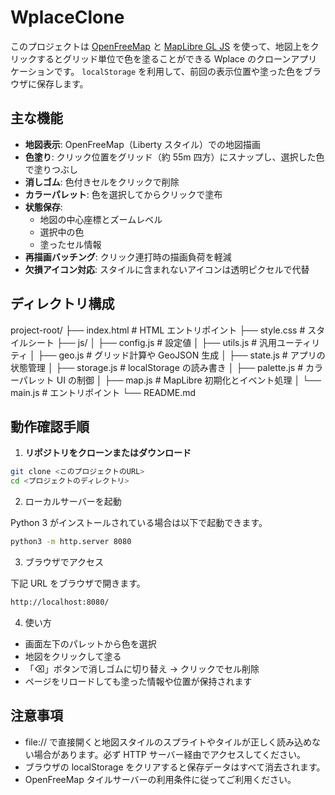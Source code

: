 # WplaceClone

このプロジェクトは [OpenFreeMap](https://openfreemap.org/) と [MapLibre GL JS](https://maplibre.org/) を使って、地図上をクリックするとグリッド単位で色を塗ることができる Wplace のクローンアプリケーションです。
`localStorage` を利用して、前回の表示位置や塗った色をブラウザに保存します。

## 主な機能

- **地図表示**: OpenFreeMap（Liberty スタイル）での地図描画
- **色塗り**: クリック位置をグリッド（約 55m 四方）にスナップし、選択した色で塗りつぶし
- **消しゴム**: 色付きセルをクリックで削除
- **カラーパレット**: 色を選択してからクリックで塗布
- **状態保存**:
  - 地図の中心座標とズームレベル
  - 選択中の色
  - 塗ったセル情報
- **再描画バッチング**: クリック連打時の描画負荷を軽減
- **欠損アイコン対応**: スタイルに含まれないアイコンは透明ピクセルで代替

## ディレクトリ構成

project-root/
├── index.html # HTML エントリポイント
├── style.css # スタイルシート
├── js/
│ ├── config.js # 設定値
│ ├── utils.js # 汎用ユーティリティ
│ ├── geo.js # グリッド計算や GeoJSON 生成
│ ├── state.js # アプリの状態管理
│ ├── storage.js # localStorage の読み書き
│ ├── palette.js # カラーパレット UI の制御
│ ├── map.js # MapLibre 初期化とイベント処理
│ └── main.js # エントリポイント
└── README.md

## 動作確認手順

1. **リポジトリをクローンまたはダウンロード**

```bash
git clone <このプロジェクトのURL>
cd <プロジェクトのディレクトリ>
```

2. ローカルサーバーを起動

Python 3 がインストールされている場合は以下で起動できます。

```bash
python3 -m http.server 8080
```

3. ブラウザでアクセス

下記 URL をブラウザで開きます。

```bash
http://localhost:8080/
```

4. 使い方

- 画面左下のパレットから色を選択
- 地図をクリックして塗る
- 「⌫」ボタンで消しゴムに切り替え → クリックでセル削除
- ページをリロードしても塗った情報や位置が保持されます

## 注意事項

- file:// で直接開くと地図スタイルのスプライトやタイルが正しく読み込めない場合があります。必ず HTTP サーバー経由でアクセスしてください。
- ブラウザの localStorage をクリアすると保存データはすべて消去されます。
- OpenFreeMap タイルサーバーの利用条件に従ってご利用ください。
